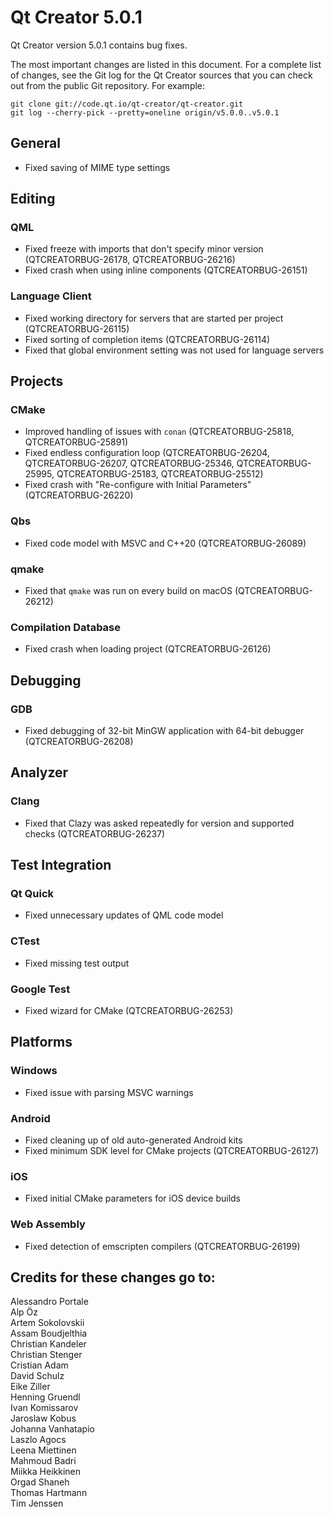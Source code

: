Qt Creator 5.0.1
================

Qt Creator version 5.0.1 contains bug fixes.

The most important changes are listed in this document. For a complete list of
changes, see the Git log for the Qt Creator sources that you can check out from
the public Git repository. For example:

    git clone git://code.qt.io/qt-creator/qt-creator.git
    git log --cherry-pick --pretty=oneline origin/v5.0.0..v5.0.1

General
-------

* Fixed saving of MIME type settings

Editing
-------

### QML

* Fixed freeze with imports that don't specify minor version
  (QTCREATORBUG-26178, QTCREATORBUG-26216)
* Fixed crash when using inline components (QTCREATORBUG-26151)

### Language Client

* Fixed working directory for servers that are started per project
  (QTCREATORBUG-26115)
* Fixed sorting of completion items (QTCREATORBUG-26114)
* Fixed that global environment setting was not used for language servers

Projects
--------

### CMake

* Improved handling of issues with `conan` (QTCREATORBUG-25818,
  QTCREATORBUG-25891)
* Fixed endless configuration loop (QTCREATORBUG-26204, QTCREATORBUG-26207,
  QTCREATORBUG-25346, QTCREATORBUG-25995, QTCREATORBUG-25183,
  QTCREATORBUG-25512)
* Fixed crash with "Re-configure with Initial Parameters" (QTCREATORBUG-26220)

### Qbs

* Fixed code model with MSVC and C++20 (QTCREATORBUG-26089)

### qmake

* Fixed that `qmake` was run on every build on macOS (QTCREATORBUG-26212)

### Compilation Database

* Fixed crash when loading project (QTCREATORBUG-26126)

Debugging
---------

### GDB

* Fixed debugging of 32-bit MinGW application with 64-bit debugger
  (QTCREATORBUG-26208)

Analyzer
--------

### Clang

* Fixed that Clazy was asked repeatedly for version and supported checks
  (QTCREATORBUG-26237)

Test Integration
----------------

### Qt Quick

* Fixed unnecessary updates of QML code model

### CTest

* Fixed missing test output

### Google Test

* Fixed wizard for CMake (QTCREATORBUG-26253)

Platforms
---------

### Windows

* Fixed issue with parsing MSVC warnings

### Android

* Fixed cleaning up of old auto-generated Android kits
* Fixed minimum SDK level for CMake projects (QTCREATORBUG-26127)

### iOS

* Fixed initial CMake parameters for iOS device builds

### Web Assembly

* Fixed detection of emscripten compilers (QTCREATORBUG-26199)

Credits for these changes go to:
--------------------------------
Alessandro Portale  
Alp Öz  
Artem Sokolovskii  
Assam Boudjelthia  
Christian Kandeler  
Christian Stenger  
Cristian Adam  
David Schulz  
Eike Ziller  
Henning Gruendl  
Ivan Komissarov  
Jaroslaw Kobus  
Johanna Vanhatapio  
Laszlo Agocs  
Leena Miettinen  
Mahmoud Badri  
Miikka Heikkinen  
Orgad Shaneh  
Thomas Hartmann  
Tim Jenssen  
